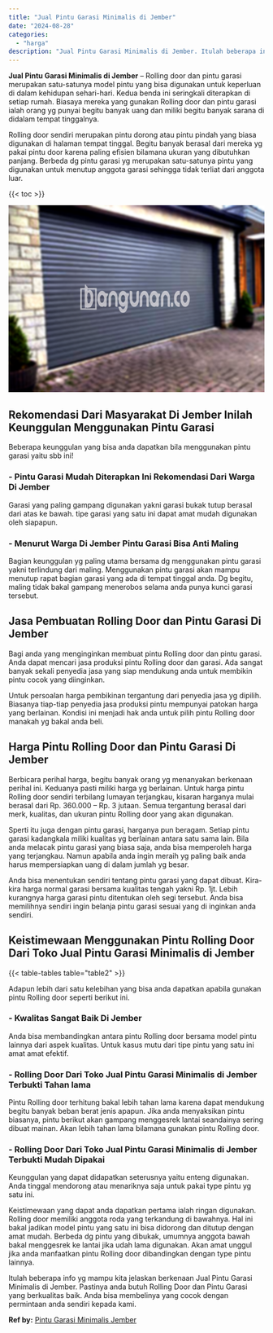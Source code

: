 ```yaml
---
title: "Jual Pintu Garasi Minimalis di Jember"
date: "2024-08-28"
categories: 
  - "harga"
description: "Jual Pintu Garasi Minimalis di Jember. Itulah beberapa info yg mampu kita jelaskan berkenaan Jual Pintu Garasi Minimalis di Jember. Pastinya anda butuh Rolli..."
---
```


**Jual Pintu Garasi Minimalis di Jember** – Rolling door dan pintu garasi merupakan satu-satunya model pintu yang bisa digunakan untuk keperluan di dalam kehidupan sehari-hari. Kedua benda ini seringkali diterapkan di setiap rumah. Biasaya mereka yang gunakan Rolling door dan pintu garasi ialah orang yg punyai begitu banyak uang dan miliki begitu banyak sarana di didalam tempat tinggalnya.

Rolling door sendiri merupakan pintu dorong atau pintu pindah yang biasa digunakan di halaman tempat tinggal. Begitu banyak berasal dari mereka yg pakai pintu door karena paling efisien bilamana ukuran yang dibutuhkan panjang. Berbeda dg pintu garasi yg merupakan satu-satunya pintu yang digunakan untuk menutup anggota garasi sehingga tidak terliat dari anggota luar.

{{< toc >}}

![Jual Pintu Garasi Minimalis di Jember](/images/pintu-garasi-64.png)

## Rekomendasi Dari Masyarakat Di Jember Inilah Keunggulan Menggunakan Pintu Garasi

Beberapa keunggulan yang bisa anda dapatkan bila menggunakan pintu garasi yaitu sbb ini!

### \- Pintu Garasi Mudah Diterapkan Ini Rekomendasi Dari Warga Di Jember

Garasi yang paling gampang digunakan yakni garasi bukak tutup berasal dari atas ke bawah. tipe garasi yang satu ini dapat amat mudah digunakan oleh siapapun.

### \- Menurut Warga Di Jember Pintu Garasi Bisa Anti Maling

Bagian keunggulan yg paling utama bersama dg menggunakan pintu garasi yakni terlindung dari maling. Menggunakan pintu garasi akan mampu menutup rapat bagian garasi yang ada di tempat tinggal anda. Dg begitu, maling tidak bakal gampang menerobos selama anda punya kunci garasi tersebut.

## Jasa Pembuatan Rolling Door dan Pintu Garasi Di Jember

Bagi anda yang menginginkan membuat pintu Rolling door dan pintu garasi. Anda dapat mencari jasa produksi pintu Rolling door dan garasi. Ada sangat banyak sekali penyedia jasa yang siap mendukung anda untuk membikin pintu cocok yang diinginkan.

Untuk persoalan harga pembikinan tergantung dari penyedia jasa yg dipilih. Biasanya tiap-tiap penyedia jasa produksi pintu mempunyai patokan harga yang berlainan. Kondisi ini menjadi hak anda untuk pilih pintu Rolling door manakah yg bakal anda beli.

## Harga Pintu Rolling Door dan Pintu Garasi Di Jember

Berbicara perihal harga, begitu banyak orang yg menanyakan berkenaan perihal ini. Keduanya pasti miliki harga yg berlainan. Untuk harga pintu Rolling door sendiri terbilang lumayan terjangkau, kisaran harganya mulai berasal dari Rp. 360.000 – Rp. 3 jutaan. Semua tergantung berasal dari merk, kualitas, dan ukuran pintu Rolling door yang akan digunakan.

Sperti itu juga dengan pintu garasi, harganya pun beragam. Setiap pintu garasi kadangkala miliki kualitas yg berlainan antara satu sama lain. Bila anda melacak pintu garasi yang biasa saja, anda bisa memperoleh harga yang terjangkau. Namun apabila anda ingin meraih yg paling baik anda harus mempersiapkan uang di dalam jumlah yg besar.

Anda bisa menentukan sendiri tentang pintu garasi yang dapat dibuat. Kira-kira harga normal garasi bersama kualitas tengah yakni Rp. 1jt. Lebih kurangnya harga garasi pintu ditentukan oleh segi tersebut. Anda bisa memilihnya sendiri ingin belanja pintu garasi sesuai yang di inginkan anda sendiri.

## Keistimewaan Menggunakan Pintu Rolling Door Dari Toko Jual Pintu Garasi Minimalis di Jember

{{< table-tables table="table2" >}}

Adapun lebih dari satu kelebihan yang bisa anda dapatkan apabila gunakan pintu Rolling door seperti berikut ini.

### \- Kwalitas Sangat Baik Di Jember

Anda bisa membandingkan antara pintu Rolling door bersama model pintu lainnya dari aspek kualitas. Untuk kasus mutu dari tipe pintu yang satu ini amat amat efektif.

### \- Rolling Door Dari Toko Jual Pintu Garasi Minimalis di Jember Terbukti Tahan lama

Pintu Rolling door terhitung bakal lebih tahan lama karena dapat mendukung begitu banyak beban berat jenis apapun. Jika anda menyaksikan pintu biasanya, pintu berikut akan gampang menggesrek lantai seandainya sering dibuat mainan. Akan lebih tahan lama bilamana gunakan pintu Rolling door.

### \- Rolling Door Dari Toko Jual Pintu Garasi Minimalis di Jember Terbukti Mudah Dipakai

Keunggulan yang dapat didapatkan seterusnya yaitu enteng digunakan. Anda tinggal mendorong atau menariknya saja untuk pakai type pintu yg satu ini.

Keistimewaan yang dapat anda dapatkan pertama ialah ringan digunakan. Rolling door memiliki anggota roda yang terkandung di bawahnya. Hal ini bakal jadikan model pintu yang satu ini bisa didorong dan ditutup dengan amat mudah. Berbeda dg pintu yang dibukak, umumnya anggota bawah bakal menggesrek ke lantai jika udah lama digunakan. Akan amat unggul jika anda manfaatkan pintu Rolling door dibandingkan dengan type pintu lainnya.

Itulah beberapa info yg mampu kita jelaskan berkenaan Jual Pintu Garasi Minimalis di Jember. Pastinya anda butuh Rolling Door dan Pintu Garasi yang berkualitas baik. Anda bisa membelinya yang cocok dengan permintaan anda sendiri kepada kami.

**Ref by:** [Pintu Garasi Minimalis Jember](https://id.wikipedia.org/wiki/Pintu)
